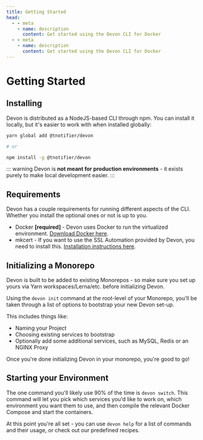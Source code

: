 ```yaml
---
title: Getting Started
head:
  - - meta
    - name: description
      content: Get started using the Devon CLI for Docker
  - - meta
    - name: description
      content: Get started using the Devon CLI for Docker
---
```


# Getting Started

## Installing

Devon is distributed as a NodeJS-based CLI through npm. You can install it locally, but it's easier to work with when installed globally:

```bash
yarn global add @tnotifier/devon

# or

npm install -g @tnotifier/devon
```

::: warning
Devon is **not meant for production environments** - it exists purely to make local development easier.
:::

## Requirements

Devon has a couple requirements for running different aspects of the CLI. Whether you install the optional ones or not is up to you.

- Docker **[required]** - Devon uses Docker to run the virtualized environment. [Download Docker here](https://www.docker.com/products/docker-desktop).
- mkcert - If you want to use the SSL Automation provided by Devon, you need to install this. [Installation instructions here](https://github.com/FiloSottile/mkcert#installation).

## Initializing a Monorepo

Devon is built to be added to existing Monorepos - so make sure you set up yours via Yarn workspaces/Lerna/etc. before initializing Devon.

Using the `devon init` command at the root-level of your Monorepo, you'll be taken through a list of options to bootstrap your new Devon set-up.

This includes things like:

- Naming your Project
- Choosing existing services to bootstrap
- Optionally add some additional services, such as MySQL, Redis or an NGINX Proxy

Once you're done initializing Devon in your monorepo, you're good to go!

## Starting your Environment

The one command you'll likely use 90% of the time is `devon switch`. This command will let you pick which services you'd like to work on, which environment you want them to use, and then compile the relevant Docker Compose and start the containers.

At this point you're all set - you can use `devon help` for a list of commands and their usage, or check out our predefined recipes.
